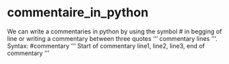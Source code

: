 # commentaire_in_python
We can write a commentaries in python by using the symbol # in begging of line or writing a commentary between three quotes ‘‘‘ commentary lines ’’’.
Syntax: 
#commentary 
 ‘‘‘ Start of commentary
 line1, 
line2, 
line3, end of commentary ’’’ 
